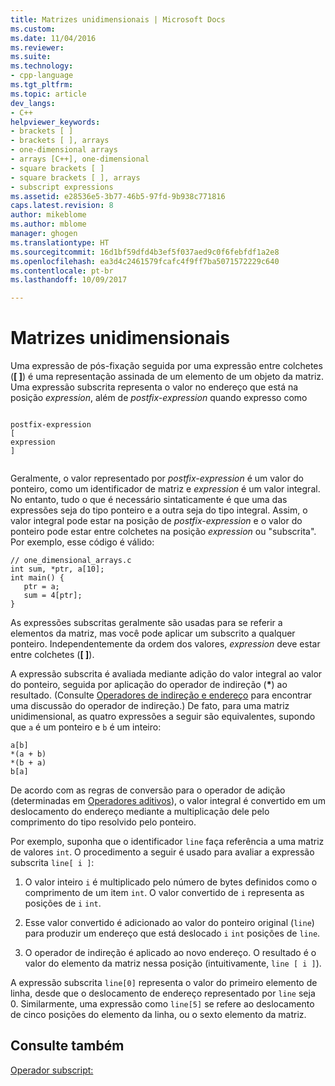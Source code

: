 ```yaml
---
title: Matrizes unidimensionais | Microsoft Docs
ms.custom: 
ms.date: 11/04/2016
ms.reviewer: 
ms.suite: 
ms.technology:
- cpp-language
ms.tgt_pltfrm: 
ms.topic: article
dev_langs:
- C++
helpviewer_keywords:
- brackets [ ]
- brackets [ ], arrays
- one-dimensional arrays
- arrays [C++], one-dimensional
- square brackets [ ]
- square brackets [ ], arrays
- subscript expressions
ms.assetid: e28536e5-3b77-46b5-97fd-9b938c771816
caps.latest.revision: 8
author: mikeblome
ms.author: mblome
manager: ghogen
ms.translationtype: HT
ms.sourcegitcommit: 16d1bf59dfd4b3ef5f037aed9c0f6febfdf1a2e8
ms.openlocfilehash: ea3d4c2461579fcafc4f9ff7ba5071572229c640
ms.contentlocale: pt-br
ms.lasthandoff: 10/09/2017

---
```

# <a name="one-dimensional-arrays"></a>Matrizes unidimensionais
Uma expressão de pós-fixação seguida por uma expressão entre colchetes (**[ ]**) é uma representação assinada de um elemento de um objeto da matriz. Uma expressão subscrita representa o valor no endereço que está na posição *expression*, além de *postfix-expression* quando expresso como  
  
```  
  
postfix-expression  
[  
expression  
]  
  
```  
  
 Geralmente, o valor representado por *postfix-expression* é um valor do ponteiro, como um identificador de matriz e *expression* é um valor integral. No entanto, tudo o que é necessário sintaticamente é que uma das expressões seja do tipo ponteiro e a outra seja do tipo integral. Assim, o valor integral pode estar na posição de *postfix-expression* e o valor do ponteiro pode estar entre colchetes na posição *expression* ou "subscrita". Por exemplo, esse código é válido:  
  
```  
// one_dimensional_arrays.c  
int sum, *ptr, a[10];  
int main() {  
   ptr = a;  
   sum = 4[ptr];  
}  
```  
  
 As expressões subscritas geralmente são usadas para se referir a elementos da matriz, mas você pode aplicar um subscrito a qualquer ponteiro. Independentemente da ordem dos valores, *expression* deve estar entre colchetes (**[ ]**).  
  
 A expressão subscrita é avaliada mediante adição do valor integral ao valor do ponteiro, seguida por aplicação do operador de indireção (**\***) ao resultado. (Consulte [Operadores de indireção e endereço](../c-language/indirection-and-address-of-operators.md) para encontrar uma discussão do operador de indireção.) De fato, para uma matriz unidimensional, as quatro expressões a seguir são equivalentes, supondo que `a` é um ponteiro e `b` é um inteiro:  
  
```  
a[b]  
*(a + b)  
*(b + a)  
b[a]  
```  
  
 De acordo com as regras de conversão para o operador de adição (determinadas em [Operadores aditivos](../c-language/c-additive-operators.md)), o valor integral é convertido em um deslocamento do endereço mediante a multiplicação dele pelo comprimento do tipo resolvido pelo ponteiro.  
  
 Por exemplo, suponha que o identificador `line` faça referência a uma matriz de valores `int`. O procedimento a seguir é usado para avaliar a expressão subscrita `line[ i ]`:  
  
1.  O valor inteiro `i` é multiplicado pelo número de bytes definidos como o comprimento de um item `int`. O valor convertido de `i` representa as posições de `i` `int`.  
  
2.  Esse valor convertido é adicionado ao valor do ponteiro original (`line`) para produzir um endereço que está deslocado `i` `int` posições de `line`.  
  
3.  O operador de indireção é aplicado ao novo endereço. O resultado é o valor do elemento da matriz nessa posição (intuitivamente, `line [ i ]`).  
  
 A expressão subscrita `line[0]` representa o valor do primeiro elemento de linha, desde que o deslocamento de endereço representado por `line` seja 0. Similarmente, uma expressão como `line[5]` se refere ao deslocamento de cinco posições do elemento da linha, ou o sexto elemento da matriz.  
  
## <a name="see-also"></a>Consulte também  
 [Operador subscript:](../cpp/subscript-operator.md)

